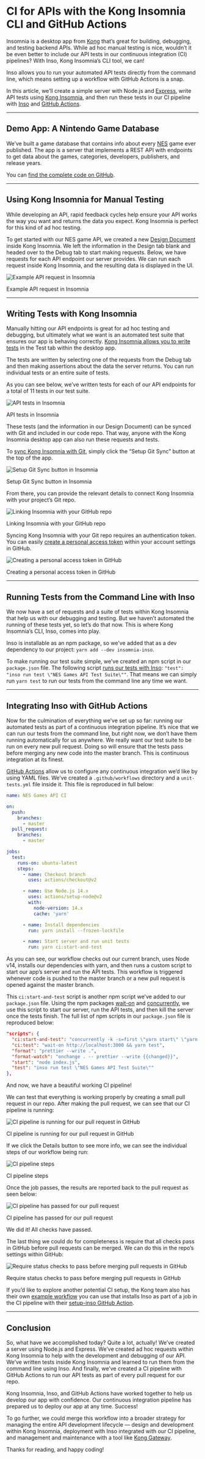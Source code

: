 # CI for APIs with the Kong Insomnia CLI and GitHub Actions

Insomnia is a desktop app from [Kong](https://konghq.com/?utm_source=guest&utm_medium=devspotlight&utm_campaign=community) that’s great for building, debugging, and testing backend APIs. While ad hoc manual testing is nice, wouldn’t it be even better to include our API tests in our continuous integration (CI) pipelines? With Inso, Kong Insomnia’s CLI tool, we can!

Inso allows you to run your automated API tests directly from the command line, which means setting up a workflow with GitHub Actions is a snap.

In this article, we’ll create a simple server with Node.js and [Express](https://expressjs.com/), write API tests using [Kong Insomnia](https://docs.insomnia.rest/), and then run these tests in our CI pipeline with [Inso](https://docs.insomnia.rest/inso-cli/introduction) and [GitHub Actions](https://resources.github.com/devops/tools/automation/actions).

---

## Demo App: A Nintendo Game Database

We’ve built a game database that contains info about every [NES](https://en.wikipedia.org/wiki/Nintendo_Entertainment_System) game ever published. The app is a server that implements a REST API with endpoints to get data about the games, categories, developers, publishers, and release years.

You can [find the complete code on GitHub](https://github.com/thawkin3/nes-games-api).

---

## Using Kong Insomnia for Manual Testing

While developing an API, rapid feedback cycles help ensure your API works the way you want and returns the data you expect. Kong Insomnia is perfect for this kind of ad hoc testing.

To get started with our NES game API, we created a new [Design Document](https://docs.insomnia.rest/insomnia/design-documents) inside Kong Insomnia. We left the information in the Design tab blank and headed over to the Debug tab to start making requests. Below, we have requests for each API endpoint our server provides. We can run each request inside Kong Insomnia, and the resulting data is displayed in the UI.

![Example API request in Insomnia](https://dev-to-uploads.s3.amazonaws.com/uploads/articles/5l4g9yoioswm9401t5l0.png)
<figcaption>Example API request in Insomnia</figcaption>

---

## Writing Tests with Kong Insomnia

Manually hitting our API endpoints is great for ad hoc testing and debugging, but ultimately what we want is an automated test suite that ensures our app is behaving correctly. [Kong Insomnia allows you to write tests](https://docs.insomnia.rest/insomnia/unit-testing) in the Test tab within the desktop app.

The tests are written by selecting one of the requests from the Debug tab and then making assertions about the data the server returns. You can run individual tests or an entire suite of tests.

As you can see below, we’ve written tests for each of our API endpoints for a total of 11 tests in our test suite.

![API tests in Insomnia](https://dev-to-uploads.s3.amazonaws.com/uploads/articles/m6ijo4qkm8nxourrzsi1.png)
<figcaption>API tests in Insomnia</figcaption>

These tests (and the information in our Design Document) can be synced with Git and included in our code repo. That way, anyone with the Kong Insomnia desktop app can also run these requests and tests.

To [sync Kong Insomnia with Git](https://docs.insomnia.rest/insomnia/git-sync), simply click the “Setup Git Sync” button at the top of the app.

![Setup Git Sync button in Insomnia](https://dev-to-uploads.s3.amazonaws.com/uploads/articles/xisvr8oit6md60kvftza.png)
<figcaption>Setup Git Sync button in Insomnia</figcaption>

From there, you can provide the relevant details to connect Kong Insomnia with your project’s Git repo.

![Linking Insomnia with your GitHub repo](https://dev-to-uploads.s3.amazonaws.com/uploads/articles/zzx2u3gne0i39i2i3z3i.png)
<figcaption>Linking Insomnia with your GitHub repo</figcaption>

Syncing Kong Insomnia with your Git repo requires an authentication token. You can easily [create a personal access token](https://docs.github.com/en/authentication/keeping-your-account-and-data-secure/creating-a-personal-access-token) within your account settings in GitHub.

![Creating a personal access token in GitHub](https://dev-to-uploads.s3.amazonaws.com/uploads/articles/ulbgxo3cy509xr35qvtv.png)
<figcaption>Creating a personal access token in GitHub</figcaption>

---

## Running Tests from the Command Line with Inso

We now have a set of requests and a suite of tests within Kong Insomnia that help us with our debugging and testing. But we haven’t automated the running of these tests yet, so let’s do that now. This is where Kong Insomnia’s CLI, Inso, comes into play.

Inso is installable as an npm package, so we’ve added that as a dev dependency to our project: `yarn add --dev insomnia-inso`.

To make running our test suite simple, we’ve created an npm script in our `package.json` file. The following script [runs our tests with Inso](https://docs.insomnia.rest/inso-cli/cli-command-reference/inso-run-test): `"test": "inso run test \"NES Games API Test Suite\""`. That means we can simply run `yarn test` to run our tests from the command line any time we want.

---

## Integrating Inso with GitHub Actions

Now for the culmination of everything we’ve set up so far: running our automated tests as part of a continuous integration pipeline. It’s nice that we can run our tests from the command line, but right now, we don’t have them running automatically for us anywhere. We really want our test suite to be run on every new pull request. Doing so will ensure that the tests pass before merging any new code into the master branch. This is continuous integration at its finest.

[GitHub Actions](https://docs.github.com/en/actions/automating-builds-and-tests/) allow us to configure any continuous integration we’d like by using YAML files. We’ve created a `.github/workflows` directory and a `unit-tests.yml` file inside it. This file is reproduced in full below:

```yaml
name: NES Games API CI

on:
  push:
    branches:
      - master
  pull_request:
    branches:
      - master

jobs:
  test:
    runs-on: ubuntu-latest
    steps:
      - name: Checkout branch
        uses: actions/checkout@v2

      - name: Use Node.js 14.x
        uses: actions/setup-node@v2
        with:
          node-version: 14.x
          cache: 'yarn'

      - name: Install dependencies
        run: yarn install --frozen-lockfile

      - name: Start server and run unit tests
        run: yarn ci:start-and-test
```

As you can see, our workflow checks out our current branch, uses Node v14, installs our dependencies with yarn, and then runs a custom script to start our app’s server and run the API tests. This workflow is triggered whenever code is pushed to the master branch or a new pull request is opened against the master branch.

This `ci:start-and-test` script is another npm script we’ve added to our `package.json` file. Using the npm packages [wait-on](https://www.npmjs.com/package/wait-on) and [concurrently](https://www.npmjs.com/package/concurrently), we use this script to start our server, run the API tests, and then kill the server once the tests finish. The full list of npm scripts in our `package.json` file is reproduced below:

```json
"scripts": {
  "ci:start-and-test": "concurrently -k -s=first \"yarn start\" \"yarn ci:test\"",
  "ci:test": "wait-on http://localhost:3000 && yarn test",
  "format": "prettier --write .",
  "format-watch": "onchange . -- prettier --write {{changed}}",
  "start": "node index.js",
  "test": "inso run test \"NES Games API Test Suite\""
},
```

And now, we have a beautiful working CI pipeline!

We can test that everything is working properly by creating a small pull request in our repo. After making the pull request, we can see that our CI pipeline is running:

![CI pipeline is running for our pull request in GitHub](https://dev-to-uploads.s3.amazonaws.com/uploads/articles/2ukvjwbnizb5thhmgn2j.png)
<figcaption>CI pipeline is running for our pull request in GitHub</figcaption>

If we click the Details button to see more info, we can see the individual steps of our workflow being run:

![CI pipeline steps](https://dev-to-uploads.s3.amazonaws.com/uploads/articles/ibn3hyay32b8ndewlwbw.png)
<figcaption>CI pipeline steps</figcaption>

Once the job passes, the results are reported back to the pull request as seen below:

![CI pipeline has passed for our pull request](https://dev-to-uploads.s3.amazonaws.com/uploads/articles/1kxmwivmrmy9ql0yb6zu.png)
<figcaption>CI pipeline has passed for our pull request</figcaption>

We did it! All checks have passed.

The last thing we could do for completeness is require that all checks pass in GitHub before pull requests can be merged. We can do this in the repo’s settings within GitHub:

![Require status checks to pass before merging pull requests in GitHub](https://dev-to-uploads.s3.amazonaws.com/uploads/articles/2se30tcuzznjytlrawjf.png)
<figcaption>Require status checks to pass before merging pull requests in GitHub</figcaption>

If you’d like to explore another potential CI setup, the Kong team also has their own [example workflow](https://docs.insomnia.rest/inso-cli/continuous-integration/) you can use that installs Inso as part of a job in the CI pipeline with their [setup-inso GitHub Action](https://github.com/marketplace/actions/setup-inso).

---

## Conclusion

So, what have we accomplished today? Quite a lot, actually! We’ve created a server using Node.js and Express. We’ve created ad hoc requests within Kong Insomnia to help with the development and debugging of our API. We’ve written tests inside Kong Insomnia and learned to run them from the command line using Inso. And finally, we’ve created a CI pipeline with GitHub Actions to run our API tests as part of every pull request for our repo.

Kong Insomnia, Inso, and GitHub Actions have worked together to help us develop our app with confidence. Our continuous integration pipeline has prepared us to deploy our app at any time. Success!

To go further, we could merge this workflow into a broader strategy for managing the entire API development lifecycle — design and development within Kong Insomnia, deployment with Inso integrated with our CI pipeline, and management and maintenance with a tool like [Kong Gateway](https://konghq.com/kong/?utm_source=guest&utm_medium=devspotlight&utm_campaign=community).

Thanks for reading, and happy coding!
